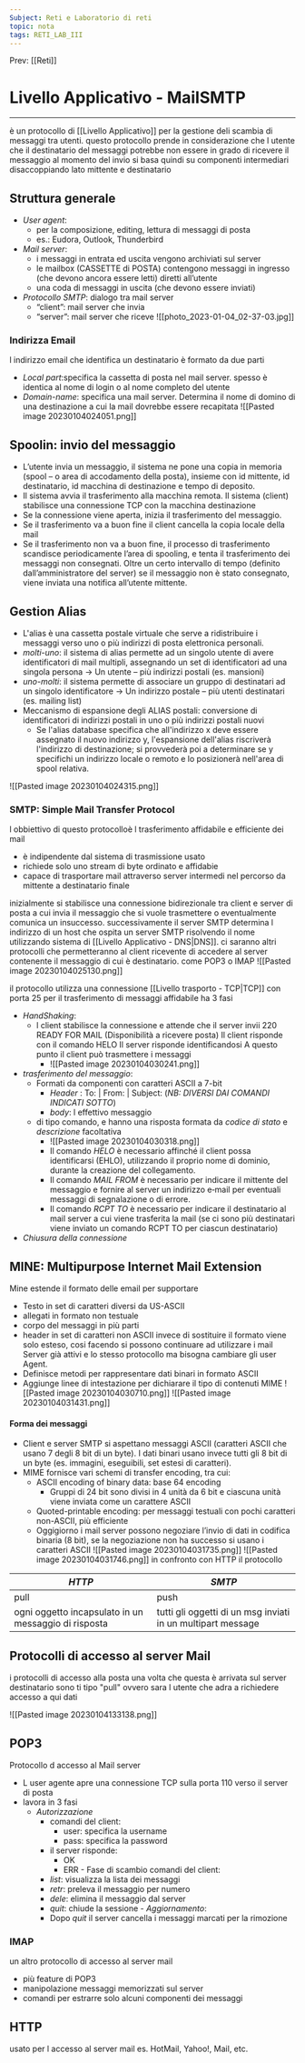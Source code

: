 ```yaml
---
Subject: Reti e Laboratorio di reti
topic: nota
tags: RETI_LAB_III
---
```


Prev: [[Reti]]

# Livello Applicativo - MailSMTP
---
è un protocollo di [[Livello Applicativo]]  per la gestione deli scambia di messaggi tra utenti. questo protocollo prende in considerazione che l utente che il destinatario del messaggi potrebbe non essere in grado di ricevere il messaggio al momento del invio si basa quindi su componenti intermediari disaccoppiando lato mittente e destinatario


## Struttura generale
- _User agent_: 
	- per la composizione, editing, lettura di messaggi di posta 
	- es.: Eudora, Outlook, Thunderbird 
- _Mail server_: 
	- i messaggi in entrata ed uscita vengono archiviati sul server 
	- le mailbox (CASSETTE di POSTA) contengono messaggi in ingresso (che devono ancora essere letti) diretti all’utente 
	- una coda di messaggi in uscita (che devono essere inviati)
- _Protocollo SMTP_: dialogo tra mail server
	- “client”: mail server che invia 
	- “server”: mail server che riceve
![[photo_2023-01-04_02-37-03.jpg]]


### Indirizza Email
l indirizzo email che identifica un destinatario è formato da due parti
- _Local part_:specifica la cassetta di posta nel mail server. spesso è identica al nome di login o al nome completo del utente
- _Domain-name_: specifica una mail server. Determina il nome di domino di una destinazione a cui la mail dovrebbe essere recapitata 
![[Pasted image 20230104024051.png]]

## Spoolin: invio del messaggio 
-  L’utente invia un messaggio, il sistema ne pone una copia in memoria (spool – o area di accodamento della posta), insieme con id mittente, id destinatario, id macchina di destinazione e tempo di deposito. 
- Il sistema avvia il trasferimento alla macchina remota. Il sistema (client) stabilisce una connessione TCP con la macchina destinazione 
- Se la connessione viene aperta, inizia il trasferimento del messaggio. 
- Se il trasferimento va a buon fine il client cancella la copia locale della mail 
- Se il trasferimento non va a buon fine, il processo di trasferimento scandisce periodicamente l’area di spooling, e tenta il trasferimento dei messaggi non consegnati. Oltre un certo intervallo di tempo (definito dall’amministratore del server) se il messaggio non è stato consegnato, viene inviata una notifica all’utente mittente.

## Gestion Alias
-  L'alias è una cassetta postale virtuale che serve a ridistribuire i messaggi verso uno o più indirizzi di posta elettronica personali. 
- _molti-uno_: il sistema di alias permette ad un singolo utente di avere identificatori di mail multipli, assegnando un set di identificatori ad una singola persona -> Un utente – più indirizzi postali (es. mansioni)
- _uno-molti_: il sistema permette di associare un gruppo di destinatari ad un singolo identificatore -> Un indirizzo postale – più utenti destinatari (es. mailing list) 
- Meccanismo di espansione degli ALIAS postali: conversione di identificatori di indirizzi postali in uno o più indirizzi postali nuovi 
	- Se l'alias database specifica che all'indirizzo x deve essere assegnato il nuovo indirizzo y, l'espansione dell'alias riscriverà l'indirizzo di destinazione; si provvederà poi a determinare se y specifichi un indirizzo locale o remoto e lo posizionerà nell'area di spool relativa.

![[Pasted image 20230104024315.png]]




### SMTP: Simple Mail Transfer Protocol
l obbiettivo di questo protocolloè l trasferimento affidabile e efficiente dei mail
- è indipendente dal sistema di trasmissione usato
- richiede solo uno stream di byte ordinato e affidabie
- capace di trasportare mail attraverso server intermedi nel percorso da mittente a destinatario finale



inizialmente si stabilisce una connessione bidirezionale tra client e server di posta a cui invia il messaggio che si vuole trasmettere o eventualmente comunica un insuccesso.
successivamente il server SMTP determina l indirizzo di un host che ospita un server SMTP risolvendo il nome utilizzando sistema di  [[Livello Applicativo - DNS|DNS]]. ci saranno altri protocolli che permetteranno al client ricevente di accedere al server contenente il messaggio di cui è destinatario. come POP3 o IMAP
![[Pasted image 20230104025130.png]]


il protocollo utilizza una connessione [[Livello trasporto - TCP|TCP]] con porta 25 per il trasferimento di messaggi affidabile
ha 3 fasi
- _HandShaking_:
	- l client stabilisce la connessione e attende che il server invii 220 READY FOR MAIL (Disponibilità a ricevere posta) Il client risponde con il comando HELO Il server risponde identificandosi A questo punto il client può trasmettere i messaggi
		- ![[Pasted image 20230104030241.png]]
- _trasferimento del messaggio_:
	- Formati da componenti   con caratteri ASCII a 7-bit
		- _Header_ : To:  | From: | Subject:  (_NB: DIVERSI DAI COMANDI INDICATI SOTTO_)
		- _body_: l effettivo messaggio
	- di tipo comando, e hanno una risposta formata da _codice di stato_ e _descrizione_ facoltativa
		- ![[Pasted image 20230104030318.png]]
		- Il comando _HELO_ è necessario affinché il client possa identificarsi (EHLO), utilizzando il proprio nome di dominio, durante la creazione del collegamento. 
		- Il comando _MAIL FROM_ è necessario per indicare il mittente del messaggio e fornire al server un indirizzo e‐mail per eventuali messaggi di segnalazione o di errore. 
		- Il comando  _RCPT TO_ è necessario per indicare il destinatario al mail server a cui viene trasferita la mail (se ci sono più destinatari viene inviato un comando RCPT TO per ciascun destinatario)
- _Chiusura della connessione_


## MINE: Multipurpose Internet Mail Extension
Mine estende il formato delle email per supportare
- Testo in set di caratteri diversi da US-ASCII
- allegati in formato non testuale 
- corpo del messaggi in più parti 
- header in set di caratteri non ASCII
invece di sostituire il formato viene solo esteso, cosi facendo si possono continuare ad utilizzare i mail Server già attivi e lo stesso protocollo ma bisogna cambiare gli user Agent.
- Definisce metodi per rappresentare dati binari in formato ASCII
- Aggiunge linee di intestazione per dichiarare il tipo di contenuti MIME
 ![[Pasted image 20230104030710.png]]
 ![[Pasted image 20230104031431.png]]

#### Forma dei messaggi
- Client e server SMTP si aspettano messaggi ASCII (caratteri ASCII che usano 7 degli 8 bit di un byte). I dati binari usano invece tutti gli 8 bit di un byte (es. immagini, eseguibili, set estesi di caratteri). 
- MIME fornisce vari schemi di transfer encoding, tra cui: 
	- ASCII encoding of binary data: base 64 encoding 
		- Gruppi di 24 bit sono divisi in 4 unità da 6 bit e ciascuna unità viene inviata come un carattere ASCII 
	- Quoted-printable encoding: per messaggi testuali con pochi caratteri non-ASCII, più efficiente 
	- Oggigiorno i mail server possono negoziare l’invio di dati in codifica binaria (8 bit), se la negoziazione non ha successo si usano i caratteri ASCII
![[Pasted image 20230104031735.png]]
![[Pasted image 20230104031746.png]]
in confronto con HTTP il protocollo 

| _HTTP_                                                 | _SMTP_                                                        |     
| ---------------------------------------------------- | ----------------------------------------------------------- | 
| pull                                                 | push                                                        |
| ogni oggetto incapsulato in un messaggio di risposta | tutti gli oggetti di un msg inviati in un multipart message |


## Protocolli di accesso al server Mail
i protocolli di accesso alla posta una volta che questa è arrivata sul server destinatario sono ti tipo  "pull" ovvero sara l utente che adra a richiedere accesso a qui dati

![[Pasted image 20230104133138.png]]

## POP3
Protocollo d accesso al Mail server
- L user agente apre una connessione TCP sulla porta 110 verso il server di posta
- lavora in 3 fasi
	-  _Autorizzazione_
		- comandi del client:
			 - user: specifica la username 
			 - pass: specifica la password 
		 - il server risponde: 
			 -  OK 
			 - ERR 
	  - Fase di scambio comandi del client:
		  - _list_: visualizza la lista dei messaggi 
		  - _retr_: preleva il messaggio per numero 
		  - _dele_: elimina il messaggio dal server 
		  - _quit_: chiude la sessione 
	  - _Aggiornamento_: 
		  - Dopo _quit_ il server cancella i messaggi marcati per la rimozione
### IMAP
un altro protocollo di accesso al server mail
- più feature di POP3
- manipolazione messaggi memorizzati sul server
- comandi per estrarre solo alcuni componenti dei messaggi
## HTTP
usato per l accesso al server mail
	es. HotMail, Yahoo!, Mail, etc.